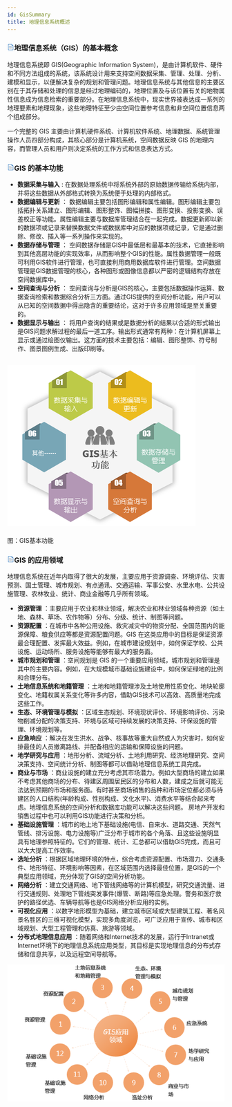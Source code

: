 ```yaml
---
id: GisSummary
title: 地理信息系统概述
---
```

### ![](../../img/read.gif)地理信息系统（GIS）的基本概念

地理信息系统即 GIS(Geographic Information
System)，是由计算机软件、硬件和不同方法组成的系统，该系统设计用来支持空间数据采集、管理、处理、分析、建模和显示，以便解决复杂的规划和管理问题。地理信息系统与其他信息的主要区别在于其存储和处理的信息是经过地理编码的，地理位置及与该位置有关的地物属性信息成为信息检索的重要部分。在地理信息系统中，现实世界被表达成一系列的地理要素和地理现象，这些地理特征至少由空间位置参考信息和非空间位置信息两个组成部分。

一个完整的 GIS 主要由计算机硬件系统、计算机软件系统、地理数据、系统管理操作人员四部分构成，其核心部分是计算机系统，空间数据反映 GIS
的地理内容，而管理人员和用户则决定系统的工作方式和信息表达方式。

### ![](../../img/read.gif)GIS 的基本功能

  * **数据采集与输入** : 在数据处理系统中将系统外部的原始数据传输给系统内部，并将这些数据从外部格式转换为系统便于处理的内部格式。
  * **数据编辑与更新** ： 数据编辑主要包括图形编辑和属性编辑。图形编辑主要包括拓扑关系建立、图形编辑、图形整饰、图幅拼接、图形变换、投影变换、误差校正等功能。属性编辑主要与数据库管理结合在一起完成。数据更新即以新的数据项或记录来替换数据文件或数据库中对应的数据项或记录，它是通过删除、修改、插入等一系列操作来实现的。
  * **数据存储与管理** ： 空间数据存储是GIS中最低层和最基本的技术，它直接影响到其他高层功能的实现效率，从而影响整个GIS的性能。属性数据管理一般既可利用GIS软件进行管理，也可直接利用商用数据库软件进行管理。空间数据管理是GIS数据管理的核心，各种图形或图像信息都以严密的逻辑结构存放在空间数据库中。
  * **空间查询与分析** ： 空间查询与分析是GIS的核心，主要包括数据操作运算、数据查询检索和数据综合分析三方面。通过GIS提供的空间分析功能，用户可以从已知的空间数据中得出隐含的重要结论，这对于许多应用领域是至关重要的。
  * **数据显示与输出** ： 将用户查询的结果或是数据分析的结果以合适的形式输出是GIS问题求解过程的最后一道工序。输出形式通常有两种：在计算机屏幕上显示或通过绘图仪输出。这方面的技术主要包括：编辑、图形整饰、符号制作、图景图例生成、出版印刷等。

![](img/GISFuction.png)  
---  
图：GIS基本功能  
  
### ![](../../img/read.gif)GIS 的应用领域

地理信息系统在近年内取得了很大的发展，主要应用于资源调查、环境评估、灾害预测、国土管理、城市规划、有点通讯、交通运输、军事公安、水里水电、公共设施管理、农林牧业、统计、商业金融等几乎所有领域。

  * **资源管理** ：主要应用于农业和林业领域，解决农业和林业领域各种资源（如土地、森林、草场、农作物等）分布、分级、统计、制图等问题。
  * **资源配置** ：在城市中各种公用设施、救灾减灾中的物资分配、全国范围内的能源保障、粮食供应等都是资源配置问题。GIS 在这类应用中的目标是保证资源最合理配置、发挥最大效益。例如，在城市建设规划中，如何保证学校、公共设施、运动场所、服务设施等能够有最大的服务面。
  * **城市规划和管理** ：空间规划是 GIS 的一个重要应用领域，城市规划和管理是其中的主要内容。例如，在大规模城市基础设施建设中，如何保证绿地的比例和合理分布。
  * **土地信息系统和地籍管理** ：土地和地籍管理涉及土地使用性质变化、地块轮廓变化、地籍权属关系变化等许多内容，借助GIS技术可以高效、高质量地完成这些工作。
  * **生态、环境管理与模拟** ：区域生态规划、环境现状评价、环境影响评价、污染物削减分配的决策支持、环境与区域可持续发展的决策支持、环保设施的管理、环境规划等。
  * **应急响应** ：解决在发生洪水、战争、核事故等重大自然或人为灾害时，如何安排最佳的人员撤离路线、并配备相应的运输和保障设施的问题。
  * **地学研究与应用** ：地形分析、流域分析、土地利用研究、经济地理研究、空间决策支持、空间统计分析、制图等都可以借助地理信息系统工具完成。
  * **商业与市场** ：商业设施的建立充分考虑其市场潜力。例如大型商场的建立如果不考虑其他商场的分布、待建区周围居民区的分布和人数，建成之后就可能无法达到预期的市场和服务面。有时甚至商场销售的品种和市场定位都必须与待建区的人口结构(年龄构成、性别构成、文化水平)、消费水平等结合起来考虑。地理信息系统的空间分析和数据库功能可以解决这些问题。 房地产开发和销售过程中也可以利用GIS功能进行决策和分析。
  * **基础设施管理** ：城市的地上地下基础设施(电信、自来水、道路交通、天然气管线、排污设施、电力设施等)广泛分布于城市的各个角落、且这些设施明显具有地理参照特征的。它们的管理、统计、汇总都可以借助GIS完成，而且可以大大提高工作效率。
  * **选址分析** ：根据区域地理环境的特点，综合考虑资源配置、市场潜力、交通条件、地形特征、环境影响等因素，在区域范围内选择最佳位置，是GIS的一个典型应用领域，充分体现了GIS的空间分析功能。
  * **网络分析** ：建立交通网络、地下管线网络等的计算机模型，研究交通流量、进行交通规则、处理地下管线突发事件(爆管、断路)等应急处理。警务和医疗救护的路径优选、车辆导航等也是GIS网络分析应用的实例。
  * **可视化应用** ：以数字地形模型为基础，建立城市区域或大型建筑工程、著名风景名胜区的三维可视化模型，实现多角度浏览，可广泛应用于宣传、城市和区域规划、大型工程管理和仿真、旅游等领域。
  * **分布式地理信息应用** ：随着网络和Internet技术的发展，运行于Intranet或Internet环境下的地理信息系统应用类型，其目标是实现地理信息的分布式存储和信息共享，以及远程空间导航等。

![](img/Application.png)  

  

